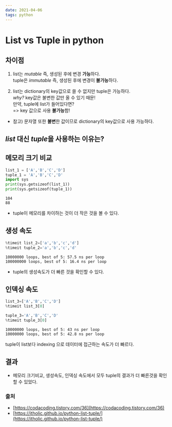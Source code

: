 ```yaml
---
date: 2021-04-06
tags: python
---
```

# List vs Tuple in python

## 차이점
1) list는 *mutable* 즉, 생성된 후에 변경 **가능**하다.\
tuple은 *immutable* 즉, 생성된 후에 변경이 **불가능**하다. 

2) list는 dictionary의 key값으로 쓸 수 없지만 tuple은 가능하다.\
*why?* key값은 불변한 값만 올 수 있기 때문!\
만약, tuple에 list가 들어있다면?\
=> key 값으로 사용 **불가능**함! 
* 참고) 문자열 또한 **불변**한 값이므로 dictionary의 key값으로 사용 가능하다.



## *list* 대신 *tuple*을 사용하는 이유는?

## 메모리 크기 비교


```python
list_1 = ['A','B','C','D']
tuple_1 = 'A','B','C','D'
import sys
print(sys.getsizeof(list_1))
print(sys.getsizeof(tuple_1))
```

    104
    88
    

- tuple이 메모리를 차이하는 것이 더 작은 것을 볼 수 있다. 

## 생성 속도


```python
%timeit list_2=['a','b','c','d']
%timeit tuple_2='a','b','c','d'
```

    10000000 loops, best of 5: 57.5 ns per loop
    100000000 loops, best of 5: 16.4 ns per loop
    

- tuple의 생성속도가 더 빠른 것을 확인할 수 있다.

## 인덱싱 속도


```python
list_3=['A','B','C','D']
%timeit list_3[0]

tuple_3='A','B','C','D'
%timeit tuple_3[0]
```

    10000000 loops, best of 5: 43 ns per loop
    10000000 loops, best of 5: 42.8 ns per loop
    

tuple이 list보다 indexing 으로 데이터에 접근하는 속도가 더 빠르다. 

## 결과
- 메모리 크기비교, 생성속도, 인덱싱 속도에서 모두 tuple의 결과가 더 빠른것을 확인 할 수 있었다. 

### 출처
- [https://codacoding.tistory.com/36](https://codacoding.tistory.com/36)
- [https://itholic.github.io/python-list-tuple/](https://itholic.github.io/python-list-tuple/)
